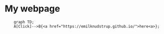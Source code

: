 <h1> My webpage </h1>


```mermaid
	graph TD;
	A[Click]-->B{<a href="https://emilknudstrup.github.io/">here<a>};
```
